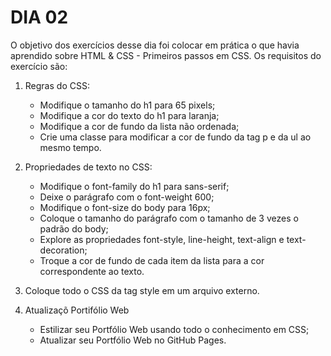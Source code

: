 # DIA 02

O objetivo dos exercícios desse dia foi colocar em prática o que havia aprendido sobre HTML & CSS - Primeiros passos em CSS.
Os requisitos do exercício são:

1. Regras do CSS:
    - Modifique o tamanho do h1 para 65 pixels;
    - Modifique a cor do texto do h1 para laranja;
    - Modifique a cor de fundo da lista não ordenada;
    - Crie uma classe para modificar a cor de fundo da tag p e da ul ao mesmo tempo.

2. Propriedades de texto no CSS:
    - Modifique o font-family do h1 para sans-serif;
    - Deixe o parágrafo com o font-weight 600;
    - Modifique o font-size do body para 16px;
    - Coloque o tamanho do parágrafo com o tamanho de 3 vezes o padrão do body;
    - Explore as propriedades font-style, line-height, text-align e text-decoration;
    - Troque a cor de fundo de cada item da lista para a cor correspondente ao texto.

3. Coloque todo o CSS da tag style em um arquivo externo.

4. Atualizaçõ Portifólio Web
    - Estilizar seu Portfólio Web usando todo o conhecimento em CSS;
    - Atualizar seu Portfólio Web no GitHub Pages.
